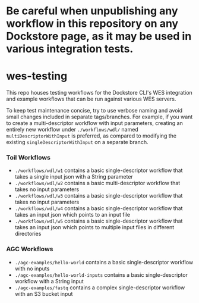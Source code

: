 # Be careful when unpublishing any workflow in this repository on any Dockstore page, as it may be used in various integration tests.

# wes-testing
This repo houses testing workflows for the Dockstore CLI's WES integration and example workflows that can be run against various WES servers.

To keep test maintenance concise, try to use verbose naming and avoid small changes included in separate tags/branches. For example, if you want to create a multi-descriptor workflow with input parameters, creating an entirely new workflow under `./workflows/wdl/` named `multiDescriptorWithInput` is preferred, as compared to modifying the existing `singleDescriptorWithInput` on a separate branch.

### Toil Workflows

- `./workflows/wdl/w1` contains a basic single-descriptor workflow that takes a single input json with a String parameter
- `./workflows/wdl/w2` contains a basic multi-descriptor workflow that takes no input parameters
- `./workflows/wdl/w3` contains a basic single-descriptor workflow that takes no input parameters
- `./workflows/wdl/w4` contains a basic single-descriptor workflow that takes an input json which points to an input file
- `./workflows/wdl/w5` contains a basic single-descriptor workflow that takes an input json which points to multiple input files in different directories

### AGC Workflows
- `./agc-examples/hello-world` contains a basic single-descriptor workflow with no inputs
- `./agc-examples/hello-world-inputs` contains a basic single-descriptor workflow with a String input
- `./agc-examples/fastq` contains a complex single-descriptor workflow with an S3 bucket input
